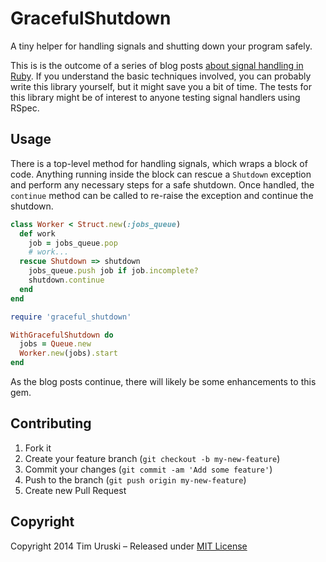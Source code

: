 # GracefulShutdown

A tiny helper for handling signals and shutting down your program
safely.

This is is the outcome of a series of blog posts [about signal
handling in Ruby][blog]. If you understand the basic techniques involved, you
can probably write this library yourself, but it might save you a bit of
time. The tests for this library might be of interest to anyone testing
signal handlers using RSpec.

[blog]:http://timuruski.net/graceful-shutdown/


## Usage

There is a top-level method for handling signals, which wraps a block of
code. Anything running inside the block can rescue a `Shutdown`
exception and perform any necessary steps for a safe shutdown. Once
handled, the `continue` method can be called to re-raise the exception
and continue the shutdown.


```ruby
class Worker < Struct.new(:jobs_queue)
  def work
    job = jobs_queue.pop
    # work...
  rescue Shutdown => shutdown
    jobs_queue.push job if job.incomplete?
    shutdown.continue
  end
end

require 'graceful_shutdown'

WithGracefulShutdown do
  jobs = Queue.new
  Worker.new(jobs).start
end
```

As the blog posts continue, there will likely be some enhancements to
this gem.


## Contributing

1. Fork it
2. Create your feature branch (`git checkout -b my-new-feature`)
3. Commit your changes (`git commit -am 'Add some feature'`)
4. Push to the branch (`git push origin my-new-feature`)
5. Create new Pull Request


## Copyright

Copyright 2014 Tim Uruski – Released under [MIT
License](http://timuruski.mit-license.org)
